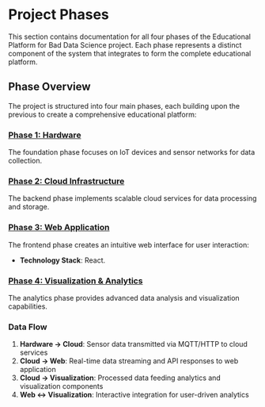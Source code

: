 # Project Phases

This section contains documentation for all four phases of the Educational Platform for Bad Data Science project. Each phase represents a distinct component of the system that integrates to form the complete educational platform.

## Phase Overview

The project is structured into four main phases, each building upon the previous to create a comprehensive educational platform:

### [Phase 1: Hardware](./01-hardware/)
The foundation phase focuses on IoT devices and sensor networks for data collection. 

### [Phase 2: Cloud Infrastructure](./02-cloud/)
The backend phase implements scalable cloud services for data processing and storage.

### [Phase 3: Web Application](./03-web/)
The frontend phase creates an intuitive web interface for user interaction:
- **Technology Stack**: React.

### [Phase 4: Visualization & Analytics](./04-visualization/)
The analytics phase provides advanced data analysis and visualization capabilities.


### Data Flow
1. **Hardware → Cloud**: Sensor data transmitted via MQTT/HTTP to cloud services
2. **Cloud → Web**: Real-time data streaming and API responses to web application
3. **Cloud → Visualization**: Processed data feeding analytics and visualization components
4. **Web ↔ Visualization**: Interactive integration for user-driven analytics

